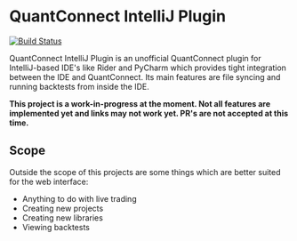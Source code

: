 # QuantConnect IntelliJ Plugin

[![Build Status](https://dev.azure.com/jmerle/quantconnect-intellij-plugin/_apis/build/status/Build?branchName=master)](https://dev.azure.com/jmerle/quantconnect-intellij-plugin/_build/latest?definitionId=24&branchName=master)

QuantConnect IntelliJ Plugin is an unofficial QuantConnect plugin for IntelliJ-based IDE's like Rider and PyCharm which provides tight integration between the IDE and QuantConnect. Its main features are file syncing and running backtests from inside the IDE.

**This project is a work-in-progress at the moment. Not all features are implemented yet and links may not work yet. PR's are not accepted at this time.**

## Scope

Outside the scope of this projects are some things which are better suited for the web interface:
- Anything to do with live trading
- Creating new projects
- Creating new libraries
- Viewing backtests
